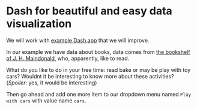 # Dash for beautiful and easy data visualization

We will work with [example Dash app](https://github.com/anastazie/dash-pycon-2018/blob/master/example_project.py) 
that we will improve.

In our example we have data about books, data comes from 
[the bookshelf of J. H. Maindonald](http://math.furman.edu/~dcs/courses/math47/R/library/DAAG/html/allbacks.html), 
who, apparently, like to read.

What do you like to do in your free time: read bake or may be play with toy cars? 
Wouldnt it be interesting to know more about these activities? (*Spoiler*: yes, it would be interesting)

Then go ahead and add one more item to our dropdown menu named `Play with cars` with value name `cars`.

![]()
